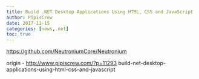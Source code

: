 ```yaml
---
title: Build .NET Desktop Applications Using HTML, CSS and JavaScript
author: PipisCrew
date: 2017-11-15
categories: [news,.net]
toc: true
---
```


https://github.com/NeutroniumCore/Neutronium

origin - http://www.pipiscrew.com/?p=11293 build-net-desktop-applications-using-html-css-and-javascript